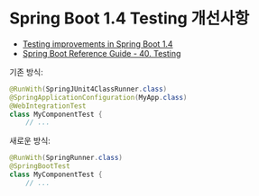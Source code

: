 # Spring Boot 1.4 Testing 개선사항

- [Testing improvements in Spring Boot 1.4](https://spring.io/blog/2016/04/15/testing-improvements-in-spring-boot-1-4)
- [Spring Boot Reference Guide - 40. Testing](http://docs.spring.io/spring-boot/docs/1.4.0.M2/reference/html/boot-features-testing.html)

기존 방식:

```java
@RunWith(SpringJUnit4ClassRunner.class)
@SpringApplicationConfiguration(MyApp.class)
@WebIntegrationTest
class MyComponentTest {
    // ...
```

새로운 방식:

```java
@RunWith(SpringRunner.class)
@SpringBootTest
class MyComponentTest {
    // ...
```
